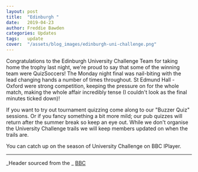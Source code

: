 ```yaml
---
layout: post
title:  "Edinburgh "
date:   2019-04-23
author: Freddie Bawden
categories: Updates
tags:	update
cover:  "/assets/blog_images/edinburgh-uni-challenge.png"
---
```


Congratulations to the Edinburgh University Challenge Team for taking home the trophy last night, we're proud to say that some of the winning team were QuizSoccers! The Monday night final was nail-biting with the lead changing hands a number of times throughout. St Edmund Hall - Oxford were strong competition, keeping the pressure on for the whole match, making the whole affair incredibly tense (I couldn't look as the final minutes ticked down)!

If you want to try out tournament quizzing come along to our "Buzzer Quiz" sessions.  Or if you fancy something a bit more mild; our pub quizzes will return after the summer break so keep an eye out. While we don't organise the University Challenge trails we will keep members updated on when the trails are.

You can catch up on the season of University Challenge on BBC IPlayer.

------
_Header sourced from the _ [BBC](https://www.bbc.co.uk/news/uk-scotland-edinburgh-east-fife-48014971_)
